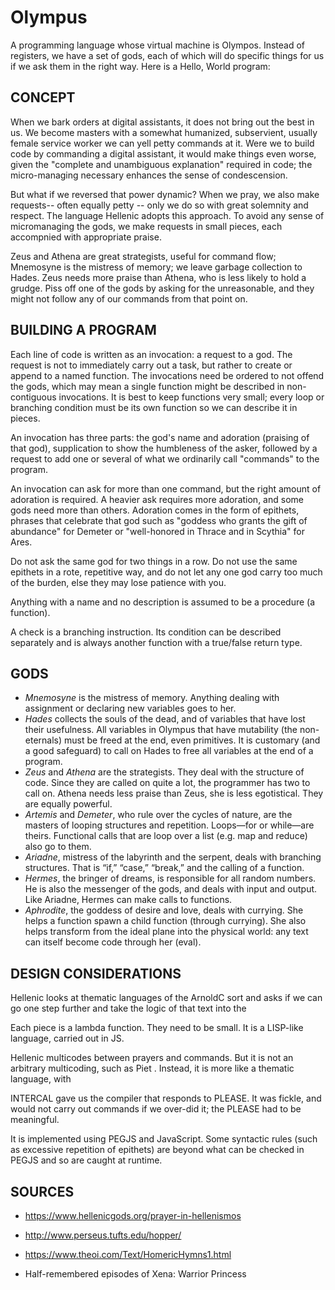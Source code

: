 # Olympus

A programming language whose virtual machine is Olympos. Instead of registers, we have a set of gods, each of which will do specific things for us if we ask them in the right way. Here is a Hello, World program:

## CONCEPT

When we bark orders at digital assistants, it does not bring out the best in us. We become masters with a somewhat humanized, subservient, usually female service worker we can yell petty commands at it. Were we to build code by commanding a digital assistant, it would make things even worse, given the "complete and unambiguous explanation" required in code; the micro-managing necessary enhances the sense of condescension.

But what if we reversed that power dynamic? When we pray, we also make requests-- often equally petty -- only we do so with great solemnity and respect. The language Hellenic adopts this approach. To avoid any sense of micromanaging the gods, we make requests in small pieces, each accompnied with appropriate praise.

Zeus and Athena are great strategists, useful for command flow; Mnemosyne is the mistress of memory; we leave garbage collection to Hades. Zeus needs more praise than Athena, who is less likely to hold a grudge. Piss off one of the gods by asking for the unreasonable, and they might not follow any of our commands from that point on.

## BUILDING A PROGRAM

Each line of code is written as an invocation: a request to a god. The request is not to immediately carry out a task, but rather to create or append to a named function. The invocations need be ordered to not offend the gods, which may mean a single function might be described in non-contiguous invocations. It is best to keep functions very small; every loop or branching condition must be its own function so we can describe it in pieces.

An invocation has three parts: the god's name and adoration (praising of that god), supplication to show the humbleness of the asker, followed by a request to add one or several of what we ordinarily call "commands" to the program.

An invocation can ask for more than one command, but the right amount of adoration is required. A heavier ask requires more adoration, and some gods need more than others. Adoration comes in the form of epithets, phrases that celebrate that god such as "goddess who grants the gift of abundance" for Demeter or "well-honored in Thrace and in Scythia" for Ares. 

Do not ask the same god for two things in a row. Do not use the same epithets in a rote, repetitive way, and do not let any one god carry too much of the burden, else they may lose patience with you.

Anything with a name and no description is assumed to be a procedure (a function).

A check is a branching instruction. Its condition can be described separately and is always another function with a true/false return type. 

## GODS

* *Mnemosyne* is the mistress of memory. Anything dealing with assignment or declaring new variables goes to her.
* *Hades* collects the souls of the dead, and of variables that have lost their usefulness. All variables in Olympus that have mutability (the non-eternals) must be freed at the end, even primitives. It is customary (and a good safeguard) to call on Hades to free all variables at the end of a program.
* *Zeus* and *Athena* are the strategists. They deal with the structure of code. Since they are called on quite a lot, the programmer has two to call on. Athena needs less praise than Zeus, she is less egotistical. They are equally powerful.
* *Artemis* and *Demeter*, who rule over the cycles of nature, are the masters of looping structures and repetition. Loops—for or while—are theirs. Functional calls that are loop over a list (e.g. map and reduce) also go to them.
* *Ariadne*, mistress of the labyrinth and the serpent, deals with branching structures. That is “if,” “case,” “break,” and the calling of a function.
* *Hermes*, the bringer of dreams, is responsible for all random numbers. He is also the messenger of the gods, and deals with input and output. Like Ariadne, Hermes can make calls to functions. 
* *Aphrodite*, the goddess of desire and love, deals with currying. She helps a function spawn a child function (through currying). She also helps transform from the ideal plane into the physical world: any text can itself become code through her (eval).


## DESIGN CONSIDERATIONS

Hellenic looks at thematic languages of the ArnoldC sort and asks if we can go one step further and take the logic of that text into the 

Each piece is a lambda function. They need to be small. It is a LISP-like language, carried out in JS.

Hellenic multicodes between prayers and commands. But it is not an arbitrary multicoding, such as Piet . Instead, it is more like a thematic language, with 



INTERCAL gave us the compiler that responds to PLEASE. It was fickle, and would not carry out commands if we over-did it; the PLEASE had to be meaningful.

It is implemented using PEGJS and JavaScript. Some syntactic rules (such as excessive repetition of epithets) are beyond what can be checked in PEGJS and so are caught at runtime.


## SOURCES

* https://www.hellenicgods.org/prayer-in-hellenismos

* http://www.perseus.tufts.edu/hopper/

* https://www.theoi.com/Text/HomericHymns1.html

* Half-remembered episodes of Xena: Warrior Princess
